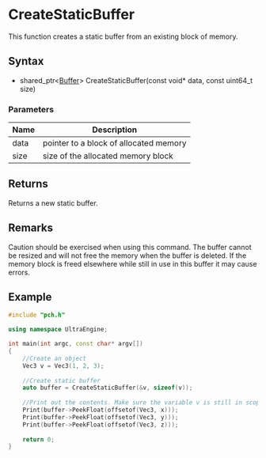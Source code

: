 # CreateStaticBuffer #
This function creates a static buffer from an existing block of memory.

## Syntax ##
- shared_ptr<[Buffer](Buffer.md)\> CreateStaticBuffer(const void* data, const uint64_t size)

### Parameters ###
| Name | Description |
| ----- | ----- |
| data | pointer to a block of allocated memory |
| size | size of the allocated memory block |

## Returns ###
Returns a new static buffer.

## Remarks ##
Caution should be exercised when using this command. The buffer cannot be resized and will not free the memory when the buffer is deleted. If the memory block is freed elsewhere while still in use in this buffer it may cause errors.

## Example ##
```c++
#include "pch.h"

using namespace UltraEngine;

int main(int argc, const char* argv[])
{
	//Create an object
	Vec3 v = Vec3(1, 2, 3);
	
	//Create static buffer
	auto buffer = CreateStaticBuffer(&v, sizeof(v));
	
	//Print out the contents. Make sure the variable v is still in scope when you do this!
	Print(buffer->PeekFloat(offsetof(Vec3, x)));
	Print(buffer->PeekFloat(offsetof(Vec3, y)));
	Print(buffer->PeekFloat(offsetof(Vec3, z)));
	
	return 0;
}
```
